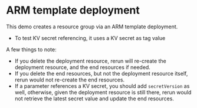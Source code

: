 # ARM template deployment

This demo creates a resource group via an ARM template deployment.
- To test KV secret referencing, it uses a KV secret as tag value

A few things to note:

- If you delete the deployment resource, rerun will re-create the deployment resource, and the end resources if needed.
- If you delete the end resources, but not the deployment resource itself, rerun would not re-create the end resources.
- If a parameter references a KV secret, you should add `secretVersion` as well, otherwise, given the deployment resource is still there, rerun would not retrieve the latest secret value and update the end resources.
